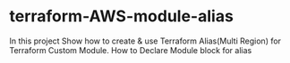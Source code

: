 # terraform-AWS-module-alias
In this project Show how to create &amp; use Terraform Alias(Multi Region) for Terraform Custom Module. How to Declare Module block for alias
